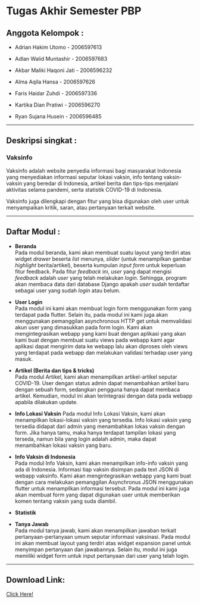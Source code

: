 # Tugas Akhir Semester PBP

## Anggota Kelompok :

- Adrian Hakim Utomo - 2006597613

- Adlan Walid Muntashir - 2006597683

- Akbar Maliki Haqoni Jati - 2006596232

- Alma Aqila Hansa - 2006597626

- Faris Haidar Zuhdi - 2006597336

- Kartika Dian Pratiwi - 2006596270

- Ryan Sujana Husein - 2006596485

---

## Deskripsi singkat :
### **Vaksinfo**

Vaksinfo adalah website penyedia informasi bagi masyarakat Indonesia yang menyediakan informasi seputar lokasi vaksin, info tentang vaksin-vaksin yang beredar di Indonesia, artikel berita dan tips-tips menjalani aktivitas selama pandemi, serta statistik COVID-19 di Indonesia.

Vaksinfo juga dilengkapi dengan fitur yang bisa digunakan oleh user untuk menyampaikan kritik, saran, atau pertanyaan terkait website.

---

## Daftar Modul :
- **Beranda**\
Pada modul beranda, kami akan membuat suatu layout yang terdiri atas widget _drawer_ beserta _list_ menunya, _slider_ (untuk menampilkan gambar _highlight_ berita/artikel), beserta kumpulan _input form_ untuk keperluan fitur feedback. Pada fitur _feedback_ ini, _user_ yang dapat mengisi _feedback_ adalah _user_ yang telah melakukan _login_.  Sehingga, program akan membaca data dari database Django apakah _user_ sudah terdaftar sebagai user yang sudah _login_ atau belum.

- **User Login**\
Pada modul ini kami akan membuat login form menggunakan form yang terdapat pada flutter. Selain itu, pada modul ini kami juga akan menggunakan pemanggilan asynchronous HTTP get untuk memvalidasi akun user yang dimasukkan pada form login. Kami akan mengintegrasikan webapp yang kami buat dengan aplikasi yang akan kami buat dengan membuat suatu views pada webapp kami agar aplikasi dapat mengirim data ke webapp lalu akan diproses oleh views yang terdapat pada webapp dan melakukan validasi terhadap user yang masuk.

- **Artikel (Berita dan tips & tricks)**\
Pada modul Artikel, kami akan menampilkan artikel-artikel seputar COVID-19. User dengan status admin dapat menambahkan artikel baru dengan sebuah form, sedangkan pengguna hanya dapat membaca artikel. Kemudian, modul  ini akan terintegrasi dengan data pada webapp apabila dilakukan update.

- **Info Lokasi Vaksin**
Pada modul Info Lokasi Vaksin, kami akan menampilkan lokasi-lokasi vaksin yang tersedia. Info lokasi vaksin yang tersedia didapat dari admin yang menambahkan lokas vaksin dengan form. Jika hanya tamu, maka hanya terdapat tampilan lokasi yang terseda, namun bila yang login adalah admin, maka dapat menambahkan lokasi vaksin yang baru.

- **Info Vaksin di Indonesia**\
Pada modul Info Vaksin, kami akan menampilkan info-info vaksin yang ada di Indonesia. Informasi tiap vaksin disimpan pada text JSON di webapp vaksinfo. Kami akan mengintegrasikan webapp yang kami buat dengan cara melakukan pemanggilan Asynchronus JSON menggunakan flutter untuk menampilkan informasi tersebut. Pada modul ini kami juga akan membuat form yang dapat digunakan user untuk memberikan komen tentang vaksin yang suda diambil.
- **Statistik**
- **Tanya Jawab**\
Pada modul tanya jawab, kami akan menampilkan jawaban terkait pertanyaan-pertanyaan umum seputar informasi vaksinasi. Pada modul ini akan membuat layout yang terdiri atas widget expansion panel untuk menyimpan pertanyaan dan jawabannya. Selain itu, modul ini juga memiliki widget form untuk input pertanyaan dari user yang telah login.
---

## Download Link:
[Click Here!](https://drive.google.com/drive/folders/1pqjNwcK2jCj8TKNE8UDA7w7JD4H3NLa4?usp=sharing)
